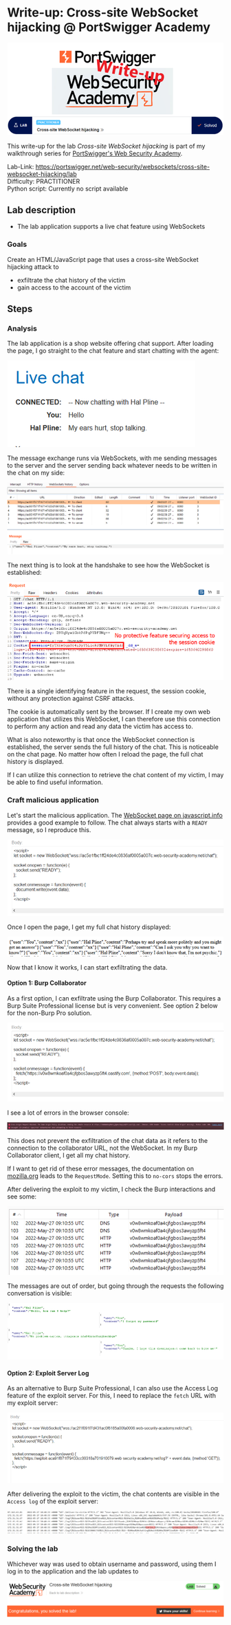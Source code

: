 # Write-up: Cross-site WebSocket hijacking @ PortSwigger Academy

![logo](img/logo.png)

This write-up for the lab *Cross-site WebSocket hijacking* is part of my walkthrough series for [PortSwigger's Web Security Academy](https://portswigger.net/web-security).

Lab-Link: <https://portswigger.net/web-security/websockets/cross-site-websocket-hijacking/lab>  
Difficulty: PRACTITIONER  
Python script: Currently no script available  

## Lab description

- The lab application supports a live chat feature using WebSockets
  
### Goals

Create an HTML/JavaScript page that uses a cross-site WebSocket hijacking attack to

- exfiltrate the chat history of the victim
- gain access to the account of the victim

## Steps

### Analysis

The lab application is a shop website offering chat support. After loading the page, I go straight to the chat feature and start chatting with the agent:

![chat](img/chat.png)

The message exchange runs via WebSockets, with me sending messages to the server and the server sending back whatever needs to be written in the chat on my side:

![chat_websocket](img/chat_websocket.png)

The next thing is to look at the handshake to see how the WebSocket is established:

![websocket_handshake](img/websocket_handshake.png)

There is a single identifying feature in the request, the session cookie, without any protection against CSRF attacks. 

The cookie is automatically sent by the browser. If I create my own web application that utilizes this WebSocket, I can therefore use this connection to perform any action and read any data the victim has access to.

What is also noteworthy is that once the WebSocket connection is established, the server sends the full history of the chat. This is noticeable on the chat page. No matter how often I reload the page, the full chat history is displayed.

If I can utilize this connection to retrieve the chat content of my victim, I may be able to find useful information.

### Craft malicious application

Let's start the malicious application. The [WebSocket page on javascript.info](https://javascript.info/websocket) provides a good example to follow. The chat always starts with a `READY` message, so I reproduce this.

![First script attempt](img/script_first_attempt.png)

Once I open the page, I get my full chat history displayed:

![Display of my chat history](img/chat_history_displayed.png)

Now that I know it works, I can start exfiltrating the data.

#### Option 1: Burp Collaborator

As a first option, I can exfiltrate using the Burp Collaborator. This requires a Burp Suite Professional license but is very convenient. See option 2 below for the non-Burp Pro solution.

![Second script attempt](img/script_second_attempt.png)

I see a lot of errors in the browser console:

![cors_error](img/cors_error.png)

This does not prevent the exfiltration of the chat data as it refers to the connection to the collaborator URL, not the WebSocket. In my Burp Collaborator client, I get all my chat history. 

If I want to get rid of these error messages, the documentation on [mozilla.org](https://developer.mozilla.org/en-US/docs/Web/API/Request/mode) leads to the `RequestMode`. Setting this to `no-cors` stops the errors.

After delivering the exploit to my victim, I check the Burp interactions and see some:

![Messages on Burp Collaborator](img/collaborator_messages.png)

The messages are out of order, but going through the requests the following conversation is visible:

![Exfiltrated conversation revealing password](img/exfiltrated_conversation.png)

#### Option 2: Exploit Server Log

As an alternative to Burp Suite Professional, I can also use the Access Log feature of the exploit server. For this, I need to replace the `fetch` URL with my exploit server:

![Script using exploit server for exfiltration](img/script_exploit_server.png)

After delivering the exploit to the victim, the chat contents are visible in the `Access log` of the exploit server:

![Exfiltration using the exploit server](img/exfiltration_using_the_exploit_server.png)


### Solving the lab

Whichever way was used to obtain username and password, using them I log in to the application and the lab updates to 

![success](img/success.png)
